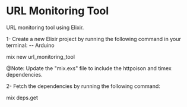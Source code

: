 # URL Monitoring Tool
URL monitoring tool using Elixir.

1- Create a new Elixir project by running the following command in your terminal:   -- Arduino

mix new url_monitoring_tool

@Note: Update the "mix.exs" file to include the httpoison and timex dependencies.

2- Fetch the dependencies by running the following command:

mix deps.get
